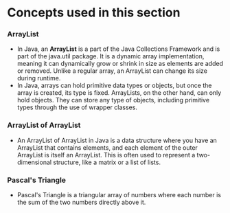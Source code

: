 # Concepts used in this section 

### ArrayList 
- In Java, an **ArrayList** is a part of the Java Collections Framework and is part of the java.util package. It is a dynamic array implementation, meaning it can dynamically grow or shrink in size as elements are added or removed. Unlike a regular array, an ArrayList can change its size during runtime.
- In Java, arrays can hold primitive data types or objects, but once the array is created, its type is fixed. ArrayLists, on the other hand, can only hold objects. They can store any type of objects, including primitive types through the use of wrapper classes.

### ArrayList of ArrayList 
- An ArrayList of ArrayList in Java is a data structure where you have an ArrayList that contains elements, and each element of the outer ArrayList is itself an ArrayList. This is often used to represent a two-dimensional structure, like a matrix or a list of lists.

### Pascal's Triangle 
- Pascal's Triangle is a triangular array of numbers where each number is the sum of the two numbers directly above it.
